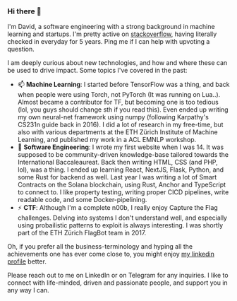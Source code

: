 ### Hi there 👋

I'm David, a software engineering with a strong background in machine learning and startups. I'm pretty active on [stackoverflow](https://stackoverflow.com/users/3262787/davetheal), having literally checked in everyday for 5 years. Ping me if I can help with upvoting a question. 

I am deeply curious about new technologies, and how and where these can be used to drive impact. Some topics I've covered in the past:

- 📫 **Machine Learning**: I started before TensorFlow was a thing, and back when people were using Torch, not PyTorch (It was running on Lua..). Almost became a contributor for TF, but becoming one is too tedious (lol, you guys should change sth if you read this). Even ended up writing my own neural-net framework using numpy (following Karpathy's CS231n guide back in 2016). I did a lot of research in my free-time, but also with various departments at the ETH Zürich Institute of Machine Learning, and published my work in a ACL EMNLP workshop. 
- 🌱 **Software Engineering**: I wrote my first website when I was 14. It was supposed to be community-driven knowledge-base tailored towards the International Baccaleaureat. Back then writing HTML, CSS (and PHP, lol), was a thing. I ended up learning React, NextJS, Flask, Python, and some Rust for backend as well. Last year I was writing a lot of Smart Contracts on the Solana blockchain, using Rust, Anchor and TypeScript to connect to. I like property testing, writing proper CICD pipelines, write readable code, and some Docker-pipelining.
- ⚡ **CTF**: Although I'm a complete n00b, I really enjoy Capture the Flag challenges. Delving into systems I don't understand well, and especially using probailistic patterns to exploit is always interesting. I was shortly part of the ETH Zürich FlagBot team in 2017. 

Oh, if you prefer all the business-terminology and hyping all the achievements one has ever come close to, you might enjoy [my linkedin profile](https://www.linkedin.com/in/david-yenicelik/) better. 

Please reach out to me on LinkedIn or on Telegram for any inquiries. I like to connect with life-minded, driven and passionate people, and support you in any way I can. 


<!-- -->
